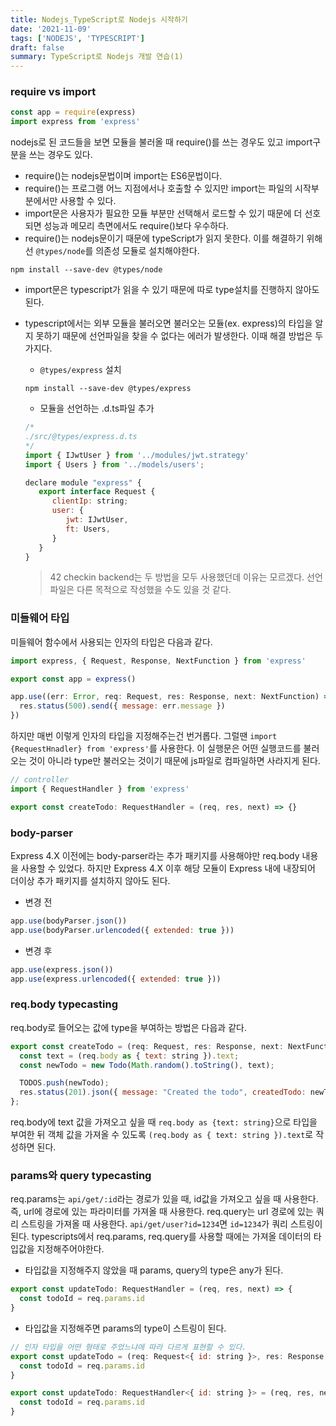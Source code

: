 ```yaml
---
title: Nodejs_TypeScript로 Nodejs 시작하기
date: '2021-11-09'
tags: ['NODEJS', 'TYPESCRIPT']
draft: false
summary: TypeScript로 Nodejs 개발 연습(1)
---
```


### require vs import

```js
const app = require(express)
import express from 'express'
```

nodejs로 된 코드들을 보면 모듈을 불러올 때 require()를 쓰는 경우도 있고 import구분을 쓰는 경우도 있다.

- require()는 nodejs문법이며 import는 ES6문법이다.
- require()는 프로그램 어느 지점에서나 호출할 수 있지만 import는 파일의 시작부분에서만 사용할 수 있다.
- import문은 사용자가 필요한 모듈 부분만 선택해서 로드할 수 있기 때문에 더 선호되면 성능과 메모리 측면에서도 require()보다 우수하다.
- require()는 nodejs문이기 때문에 typeScript가 읽지 못한다. 이를 해결하기 위해선 `@types/node`를 의존성 모듈로 설치해야한다.

```
npm install --save-dev @types/node
```

- import문은 typescript가 읽을 수 있기 때문에 따로 type설치를 진행하지 않아도 된다.
- typescript에서는 외부 모듈을 불러오면 불러오는 모듈(ex. express)의 타입을 알지 못하기 때문에 선언파일을 찾을 수 없다는 에러가 발생한다. 이때 해결 방법은 두가지다.

  - `@types/express` 설치

  ```
  npm install --save-dev @types/express
  ```

  - 모듈을 선언하는 .d.ts파일 추가

  ```js
  /*
  ./src/@types/express.d.ts
  */
  import { IJwtUser } from '../modules/jwt.strategy'
  import { Users } from '../models/users';

  declare module "express" {
     export interface Request {
        clientIp: string;
        user: {
           jwt: IJwtUser,
           ft: Users,
        }
     }
  }
  ```

  > 42 checkin backend는 두 방법을 모두 사용했던데 이유는 모르겠다. 선언 파일은 다른 목적으로 작성했을 수도 있을 것 같다.

### 미들웨어 타입

미들웨어 함수에서 사용되는 인자의 타입은 다음과 같다.

```js
import express, { Request, Response, NextFunction } from 'express'

export const app = express()

app.use((err: Error, req: Request, res: Response, next: NextFunction) => {
  res.status(500).send({ message: err.message })
})
```

하지만 매번 이렇게 인자의 타입을 지정해주는건 번거롭다. 그럴땐 `import {RequestHnadler} from 'express'`를 사용한다. 이 실행문은 어떤 실행코드를 불러오는 것이 아니라 type만 불러오는 것이기 때문에 js파일로 컴파일하면 사라지게 된다.

```js
// controller
import { RequestHandler } from 'express'

export const createTodo: RequestHandler = (req, res, next) => {}
```

### body-parser

Express 4.X 이전에는 body-parser라는 추가 패키지를 사용해야만 req.body 내용을 사용할 수 있었다. 하지만 Express 4.X 이후 해당 모듈이 Express 내에 내장되어 더이상 추가 패키지를 설치하지 않아도 된다.

- 변경 전

```js
app.use(bodyParser.json())
app.use(bodyParser.urlencoded({ extended: true }))
```

- 변경 후

```js
app.use(express.json())
app.use(express.urlencoded({ extended: true }))
```

### req.body typecasting

req.body로 들어오는 값에 type을 부여하는 방법은 다읍과 같다.

```js
export const createTodo = (req: Request, res: Response, next: NextFunction) => {
  const text = (req.body as { text: string }).text;
  const newTodo = new Todo(Math.random().toString(), text);

  TODOS.push(newTodo);
  res.status(201).json({ message: "Created the todo", createdTodo: newTodo });
};
```

req.body에 text 값을 가져오고 싶을 때 `req.body as {text: string}`으로 타입을 부여한 뒤 객체 값을 가져올 수 있도록 `(req.body as { text: string }).text`로 작성하면 된다.

### params와 query typecasting

req.params는 `api/get/:id`라는 경로가 있을 때, id값을 가져오고 싶을 때 사용한다. 즉, url에 경로에 있는 파라미터를 가져올 때 사용한다. req.query는 url 경로에 있는 쿼리 스트링을 가져올 때 사용한다. `api/get/user?id=1234`면 `id=1234`가 쿼리 스트링이 된다. typescripts에서 req.params, req.query를 사용할 때에는 가져올 데이터의 타입값을 지정해주어야한다.

- 타입값을 지정해주지 않았을 때 params, query의 type은 any가 된다.

```js
export const updateTodo: RequestHandler = (req, res, next) => {
  const todoId = req.params.id
}
```

- 타입값을 지정해주면 params의 type이 스트링이 된다.

```js
// 인자 타입을 어떤 형태로 주었느냐에 따라 다르게 표현할 수 있다.
export const updateTodo = (req: Request<{ id: string }>, res: Response, next: NextFunction) => {
  const todoId = req.params.id
}

export const updateTodo: RequestHandler<{ id: string }> = (req, res, next) => {
  const todoId = req.params.id
}
```
